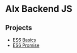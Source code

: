 # Alx Backend JS

## Projects

- [ES6 Basics](./0x00-ES6_basic)
- [ES6 Promise](./0x01-ES6_promise)
